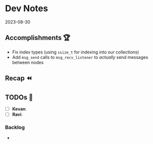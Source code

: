 # Dev Notes

2023-08-30

## Accomplishments 🏆

- Fix index types (using `ssize_t` for indexing into our collections)
- Add `msg_send` calls to `msg_recv_listener` to _actually_ send messages between nodes

## Recap ⏪

## TODOs 📝

- [ ] **Kevan**:
- [ ] **Ravi**:

### Backlog

-
